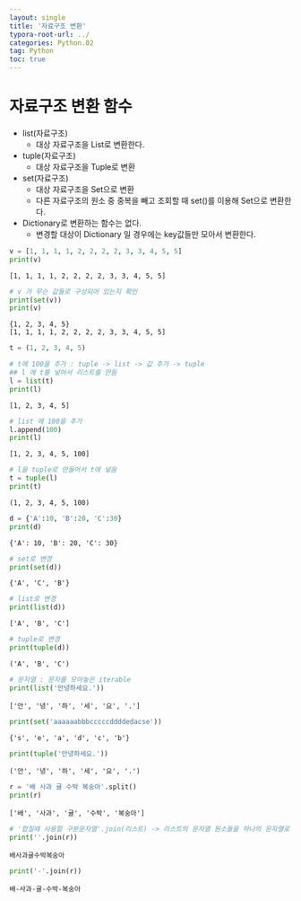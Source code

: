 ```yaml
---
layout: single
title: '자료구조 변환'
typora-root-url: ../
categories: Python.02
tag: Python
toc: true
---
```


# 자료구조 변환 함수

- list(자료구조)
    - 대상 자료구조을 List로 변환한다.
- tuple(자료구조)
    - 대상 자료구조을 Tuple로 변환
- set(자료구조)
    - 대상 자료구조을 Set으로 변환
    - 다른 자료구조의 원소 중 중복을 빼고 조회할 때 set()를 이용해 Set으로 변환한다.
- Dictionary로 변환하는 함수는 없다.
    - 변경할 대상이 Dictionary 일 경우에는 key값들만 모아서 변환한다.




```python
v = [1, 1, 1, 1, 2, 2, 2, 2, 3, 3, 4, 5, 5]
print(v)
```

    [1, 1, 1, 1, 2, 2, 2, 2, 3, 3, 4, 5, 5]



```python
# v 가 무슨 값들로 구성되어 있는지 확인
print(set(v))
print(v)
```

    {1, 2, 3, 4, 5}
    [1, 1, 1, 1, 2, 2, 2, 2, 3, 3, 4, 5, 5]



```python
t = (1, 2, 3, 4, 5)
```


```python
# t에 100을 추가 : tuple -> list -> 값 추가 -> tuple
## l 에 t를 넣어서 리스트를 만듬
l = list(t) 
print(l)
```

    [1, 2, 3, 4, 5]



```python
# list 에 100을 추가 
l.append(100) 
print(l)
```

    [1, 2, 3, 4, 5, 100]



```python
# l을 tuple로 만들어서 t에 넣음
t = tuple(l) 
print(t)
```

    (1, 2, 3, 4, 5, 100)



```python
d = {'A':10, 'B':20, 'C':30}
print(d)
```

    {'A': 10, 'B': 20, 'C': 30}



```python
# set로 변경
print(set(d)) 
```

    {'A', 'C', 'B'}



```python
# list로 변경
print(list(d)) 
```

    ['A', 'B', 'C']



```python
# tuple로 변경
print(tuple(d)) 
```

    ('A', 'B', 'C')



```python
# 문자열 : 문자를 모아놓은 iterable
print(list('안녕하세요.'))
```

    ['안', '녕', '하', '세', '요', '.']



```python
print(set('aaaaaabbbcccccddddedacse')) 
```

    {'s', 'e', 'a', 'd', 'c', 'b'}



```python
print(tuple('안녕하세요.'))
```

    ('안', '녕', '하', '세', '요', '.')



```python
r = '배 사과 귤 수박 복숭아'.split()
print(r)
```

    ['배', '사과', '귤', '수박', '복숭아']



```python
# '합칠때 사용할 구분문자열'.join(리스트) -> 리스트의 문자열 원소들을 하나의 문자열로 합친다.
print(''.join(r)) 
```

    배사과귤수박복숭아



```python
print('-'.join(r))
```

    배-사과-귤-수박-복숭아

